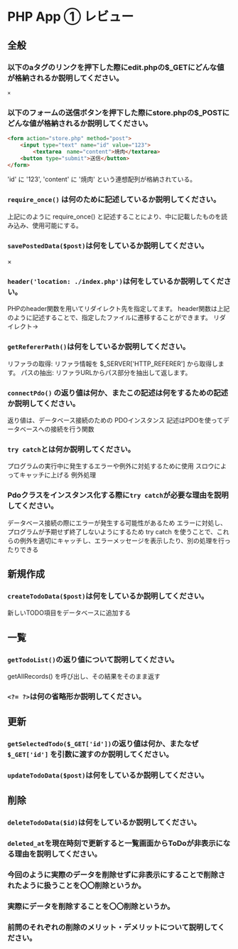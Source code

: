 # PHP App ① レビュー

## 全般

### 以下のaタグのリンクを押下した際にedit.phpの$_GETにどんな値が格納されるか説明してください。

```html
×
```

### 以下のフォームの送信ボタンを押下した際にstore.phpの$_POSTにどんな値が格納されるか説明してください。

```html
<form action="store.php" method="post">
    <input type="text" name="id" value="123">
		<textarea　name="content">焼肉</textarea>
    <button type="submit">送信</button>
</form>
```
'id' に '123',
'content' に '焼肉'
という連想配列が格納されている。


### `require_once()` は何のために記述しているか説明してください。

上記にのように require_once() と記述することにより、中に記載したものを読み込み、使用可能にする。

### `savePostedData($post)`は何をしているか説明してください。
×

### `header('location: ./index.php')`は何をしているか説明してください。

PHPのheader関数を用いてリダイレクト先を指定してます。
header関数は上記のように記述することで、指定したファイルに遷移することができます。
リダイレクト→


### `getRefererPath()`は何をしているか説明してください。
リファラの取得: リファラ情報を $_SERVER['HTTP_REFERER'] から取得します。
パスの抽出: リファラURLからパス部分を抽出して返します。

### `connectPdo()` の返り値は何か、またこの記述は何をするための記述か説明してください。
返り値は、データベース接続のための PDOインスタンス
記述はPDOを使ってデータベースへの接続を行う関数

### `try catch`とは何か説明してください。
プログラムの実行中に発生するエラーや例外に対処するために使用
スロウによってキャッチに上げる
例外処理

### Pdoクラスをインスタンス化する際に`try catch`が必要な理由を説明してください。
データベース接続の際にエラーが発生する可能性があるため
エラーに対処し、プログラムが予期せず終了しないようにするため
try catch を使うことで、これらの例外を適切にキャッチし、エラーメッセージを表示したり、別の処理を行ったりできる
## 新規作成

### `createTodoData($post)`は何をしているか説明してください。
新しいTODO項目をデータベースに追加する

## 一覧

### `getTodoList()`の返り値について説明してください。
getAllRecords() を呼び出し、その結果をそのまま返す

### `<?= ?>`は何の省略形か説明してください。
<?php echo ?> 



## 更新

### `getSelectedTodo($_GET['id'])`の返り値は何か、またなぜ`$_GET['id']` を引数に渡すのか説明してください。

### `updateTodoData($post)`は何をしているか説明してください。

## 削除

### `deleteTodoData($id)`は何をしているか説明してください。

### `deleted_at`を現在時刻で更新すると一覧画面からToDoが非表示になる理由を説明してください。

### 今回のように実際のデータを削除せずに非表示にすることで削除されたように扱うことを〇〇削除というか。

### 実際にデータを削除することを〇〇削除というか。

### 前問のそれぞれの削除のメリット・デメリットについて説明してください。
